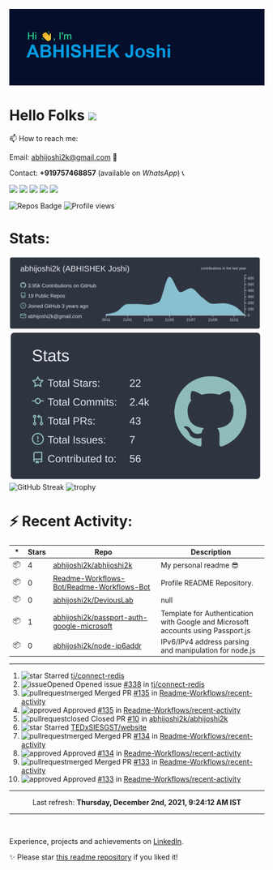 ![Header](https://raw.githubusercontent.com/abhijoshi2k/abhijoshi2k/master/header.png "Header")

# Hello Folks <img src="https://raw.githubusercontent.com/MartinHeinz/MartinHeinz/master/wave.gif" width="30px">

<p>

📫 How to reach me:<br>

Email: abhijoshi2k@gmail.com &#x1F4E7;<br>

Contact: <b>+919757468857</b> (available on <i>WhatsApp</i>) &#x1F4DE;

</p>

<a href="https://www.linkedin.com/in/abhijoshi2k/"><img src="https://img.shields.io/badge/LinkedIn-blue?style=for-the-badge&logo=linkedin&logoColor=white"></a> <a href="https://wa.me/919757468857"><img src="https://img.shields.io/badge/WhatsApp-25D366?style=for-the-badge&logo=whatsapp&logoColor=white"></a> <a href="mailto:abhijoshi2k@gmail.com"><img src="https://img.shields.io/badge/Gmail-D14836?style=for-the-badge&logo=gmail&logoColor=white"></a> <a href="https://instagram.com/abhi.joshi2k/"><img src="https://img.shields.io/badge/Instagram-E4405F?style=for-the-badge&logo=instagram&logoColor=white"></a> <a href="https://github.com/abhijoshi2k/"><img src="https://img.shields.io/badge/GitHub-100000?style=for-the-badge&logo=github&logoColor=white"></a>

<!-- - 🔭 Currently working on a competition hosting platform for <a href="https://github.com/CSI-SIESGST">CSI SIESGST</a> and a certification platform for <a href="https://github.com/ieeesiesgst">IEEE SIESGST</a>.

- 🌱 Currently learning React!

- 👯 I’m looking to collaborate on anything related to Web Development. -->

![Repos Badge](https://badges.pufler.dev/repos/abhijoshi2k) ![Profile views](https://gpvc.arturio.dev/abhijoshi2k)

<h1><b>Stats:</b></h1>

![](https://raw.githubusercontent.com/abhijoshi2k/abhijoshi2k/master/profile-summary-card-output/nord_dark/0-profile-details.svg) ![](https://raw.githubusercontent.com/abhijoshi2k/abhijoshi2k/master/profile-summary-card-output/nord_dark/3-stats.svg) ![GitHub Streak](https://github-readme-streak-stats.herokuapp.com/?user=abhijoshi2k&theme=algolia) ![trophy](https://github-profile-trophy.vercel.app/?username=abhijoshi2k&theme=darkhub)

<h1><b>⚡ Recent Activity:</b></h1>

|*|Stars|Repo|Description|
|---|---|---|---|
| 📦 | 4 | [abhijoshi2k/abhijoshi2k](https://github.com/abhijoshi2k/abhijoshi2k) | My personal readme 😎 |
| 📦 | 0 | [Readme-Workflows-Bot/Readme-Workflows-Bot](https://github.com/Readme-Workflows-Bot/Readme-Workflows-Bot) | Profile README Repository. |
| 📦 | 0 | [abhijoshi2k/DeviousLab](https://github.com/abhijoshi2k/DeviousLab) | null |
| 📦 | 1 | [abhijoshi2k/passport-auth-google-microsoft](https://github.com/abhijoshi2k/passport-auth-google-microsoft) | Template for Authentication with Google and Microsoft accounts using Passport.js |
| 📦 | 0 | [abhijoshi2k/node-ip6addr](https://github.com/abhijoshi2k/node-ip6addr) | IPv6/IPv4 address parsing and manipulation for node.js |

---

<!--RECENT_ACTIVITY:start-->
1. ![star] Starred [tj/connect-redis](https://github.com/tj/connect-redis)
2. ![issueOpened] Opened issue [#338](https://github.com/tj/connect-redis/issues/338) in [tj/connect-redis](https://github.com/tj/connect-redis)
3. ![pullrequestmerged] Merged PR [#135](https://github.com/Readme-Workflows/recent-activity/pull/135) in [Readme-Workflows/recent-activity](https://github.com/Readme-Workflows/recent-activity)
4. ![approved] Approved [#135](https://github.com/Readme-Workflows/recent-activity/pull/135#pullrequestreview-817188341) in [Readme-Workflows/recent-activity](https://github.com/Readme-Workflows/recent-activity)
5. ![pullrequestclosed] Closed PR [#10](https://github.com/abhijoshi2k/abhijoshi2k/pull/10) in [abhijoshi2k/abhijoshi2k](https://github.com/abhijoshi2k/abhijoshi2k)
6. ![star] Starred [TEDxSIESGST/website](https://github.com/TEDxSIESGST/website)
7. ![pullrequestmerged] Merged PR [#134](https://github.com/Readme-Workflows/recent-activity/pull/134) in [Readme-Workflows/recent-activity](https://github.com/Readme-Workflows/recent-activity)
8. ![approved] Approved [#134](https://github.com/Readme-Workflows/recent-activity/pull/134#pullrequestreview-811886863) in [Readme-Workflows/recent-activity](https://github.com/Readme-Workflows/recent-activity)
9. ![pullrequestmerged] Merged PR [#133](https://github.com/Readme-Workflows/recent-activity/pull/133) in [Readme-Workflows/recent-activity](https://github.com/Readme-Workflows/recent-activity)
10. ![approved] Approved [#133](https://github.com/Readme-Workflows/recent-activity/pull/133#pullrequestreview-811886793) in [Readme-Workflows/recent-activity](https://github.com/Readme-Workflows/recent-activity)
<!--RECENT_ACTIVITY:end-->

---

<!--RECENT_ACTIVITY:last_update-->
<p align="center">Last refresh: <b>Thursday, December 2nd, 2021, 9:24:12 AM IST</b>
<!--RECENT_ACTIVITY:last_update_end-->

---

<br>

Experience, projects and achievements on <a href="https://www.linkedin.com/in/abhijoshi2k/">LinkedIn</a>.
<br>

<p>✨ Please star <a href="https://github.com/abhijoshi2k/abhijoshi2k">this readme repository</a> if you liked it!</p>

<!-- Badges -->

[issueopened]: https://cdn.jsdelivr.net/gh/Readme-Workflows/Readme-Icons@main/icons/octicons/IssueOpenedOld.svg
[issueclosed]: https://cdn.jsdelivr.net/gh/Readme-Workflows/Readme-Icons@main/icons/octicons/IssueClosedOld.svg

[pullrequestopened]: https://cdn.jsdelivr.net/gh/Readme-Workflows/Readme-Icons@main/icons/octicons/PullRequestOpened.svg
[pullrequestclosed]: https://cdn.jsdelivr.net/gh/Readme-Workflows/Readme-Icons@main/icons/octicons/PullRequestClosed.svg
[pullrequestmerged]: https://cdn.jsdelivr.net/gh/Readme-Workflows/Readme-Icons@main/icons/octicons/PullRequestMerged.svg

[comment]: https://cdn.jsdelivr.net/gh/Readme-Workflows/Readme-Icons@main/icons/octicons/Comment.svg

[changesrequested]: https://cdn.jsdelivr.net/gh/Readme-Workflows/Readme-Icons@main/icons/octicons/RequestedChanges.svg
[approved]: https://cdn.jsdelivr.net/gh/Readme-Workflows/Readme-Icons@main/icons/octicons/ApprovedChanges.svg

[repocreated]: https://cdn.jsdelivr.net/gh/Readme-Workflows/Readme-Icons@main/icons/octicons/Repository.svg
[release]: https://cdn.jsdelivr.net/gh/Readme-Workflows/Readme-Icons@main/icons/octicons/Release.svg
[star]: https://cdn.jsdelivr.net/gh/Readme-Workflows/Readme-Icons@main/icons/octicons/StarredRepository.svg
[wiki]: https://cdn.jsdelivr.net/gh/Readme-Workflows/Readme-Icons@main/icons/octicons/Wiki.svg
[fork]: https://cdn.jsdelivr.net/gh/Readme-Workflows/Readme-Icons@main/icons/octicons/ForkedRepository.svg
[people]: https://cdn.jsdelivr.net/gh/Readme-Workflows/Readme-Icons@main/icons/octicons/People.svg


<!--Wednesday, July 21st, 2021, 1:16:10 PM

**abhijoshi2k/abhijoshi2k** is a ✨ _special_ ✨ repository because its `README.md` (this file) appears on your GitHub profile.



Here are some ideas to get you started:



- 🔭 I’m currently working on ...

- 🌱 I’m currently learning ...

- 👯 I’m looking to collaborate on ...

- 🤔 I’m looking for help with ...

- 💬 Ask me about ...

- 📫 How to reach me: ...

- 😄 Pronouns: ...

- ⚡ Fun fact: ...

-->

